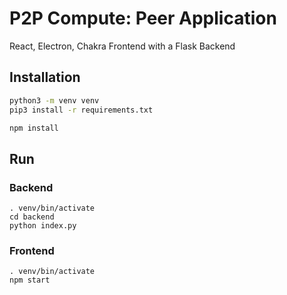 # P2P Compute: Peer Application

React, Electron, Chakra Frontend with a Flask Backend

## Installation

```sh
python3 -m venv venv
pip3 install -r requirements.txt

npm install
```

## Run

### Backend

```
. venv/bin/activate
cd backend 
python index.py
```

### Frontend

```
. venv/bin/activate
npm start
```

